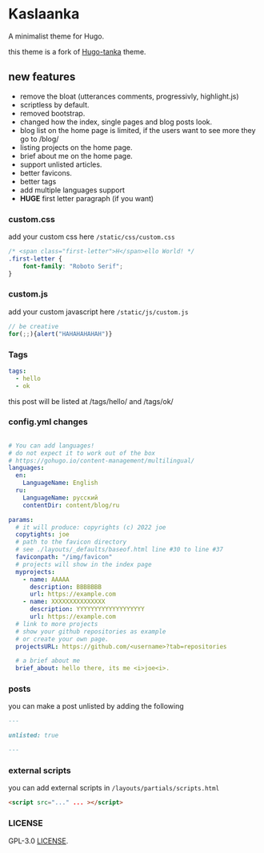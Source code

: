 # Kaslaanka

A minimalist theme for Hugo.

this theme is a fork of [Hugo-tanka](https://github.com/nanxstats/hugo-tanka) theme.

## new features

* remove the bloat (utterances comments, progressivly, highlight.js)
* scriptless by default.
* removed bootstrap.
* changed how the index, single pages and blog posts look.
* blog list on the home page is limited, if the users want to see more they go to /blog/
* listing projects on the home page.
* brief about me on the home page.
* support unlisted articles.
* better favicons.
* better tags
* add multiple languages support
* **HUGE** first letter paragraph (if you want)

### custom.css

add your custom css here `/static/css/custom.css`

```css
/* <span class="first-letter">H</span>ello World! */
.first-letter {
	font-family: "Roboto Serif";
}
```

### custom.js
add your custom javascript here `/static/js/custom.js`

```js
// be creative
for(;;){alert("HAHAHAHAHAH")}
```

### Tags

```yaml
tags:
  - hello
  - ok
```

this post will be listed at /tags/hello/ and /tags/ok/

### config.yml changes
```yaml

# You can add languages!
# do not expect it to work out of the box
# https://gohugo.io/content-management/multilingual/
languages:
  en:
    LanguageName: English
  ru:
    LanguageName: русский
    contentDir: content/blog/ru

params:
  # it will produce: copyrights (c) 2022 joe
  copytights: joe
  # path to the favicon directory
  # see ./layouts/_defaults/baseof.html line #30 to line #37
  faviconpath: "/img/favicon"
  # projects will show in the index page
  myprojects:
    - name: AAAAA
      description: BBBBBBB
      url: https://example.com
    - name: XXXXXXXXXXXXXXX
      description: YYYYYYYYYYYYYYYYYYY
      url: https://example.com
  # link to more projects
  # show your github repositories as example
  # or create your own page.
  projectsURL: https://github.com/<username>?tab=repositories

  # a brief about me
  brief_about: hello there, its me <i>joe<i>.
```

### posts

you can make a post unlisted by adding the following

```markdown
---

unlisted: true

---
```
### external scripts
you can add external scripts in `/layouts/partials/scripts.html`

```html
<script src="..." ... ></script>
```

### LICENSE
GPL-3.0 [LICENSE](./LICENSE).
